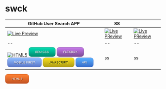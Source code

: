 # swck

| GitHub User Search APP | SS  |  |
| -- | -- |-- |
| [![Live Preview](https://raw.githubusercontent.com/swckd/GitHub-user-search-app/gh-pages/assets/screenshot.jpg)](https://github.com/swckd/GitHub-user-search-app?tab=readme-ov-file) | [![Live PReview](https://raw.githubusercontent.com/swckd/TOP-Foundations-LandingPage/main/assets/images/descarga.png)](https://swckd.github.io/TOP-Foundations-LandingPage/) | [![Live PReview](https://raw.githubusercontent.com/swckd/TOP-Foundations-LandingPage/main/assets/images/descarga.png)](https://swckd.github.io/TOP-Foundations-LandingPage/) | ss |
| -- | -- |-- |
| ![HTML5]() ![BEM](https://raw.githubusercontent.com/swckd/swckd/main/assets/img/BEM%20CSS.png) ![FLEXBOX](https://raw.githubusercontent.com/swckd/swckd/main/assets/img/FLEXBOX.png) ![MOBILE FIRST](https://raw.githubusercontent.com/swckd/swckd/main/assets/img/MOBILE%20FIRST.png) ![Javascript](https://raw.githubusercontent.com/swckd/swckd/main/assets/img/JAVASCRIPT.png) ![API](https://raw.githubusercontent.com/swckd/swckd/main/assets/img/API.png)| ss | ss |

<picture>
  <img alt="HTML 5" src="https://raw.githubusercontent.com/swckd/swckd/main/assets/img/HTML5.png">
</picture>
